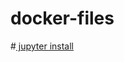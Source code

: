 # docker-files

#<a href="https://github.com/zhuzho/docker-files/tree/python3/jupyter"> jupyter install</a>
